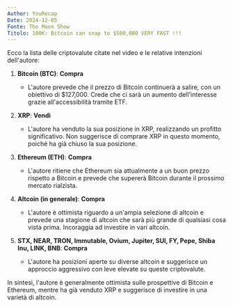 ```yaml
---
Author: YouRecap
Date: 2024-12-05
Fonte: The Moon Show
Titolo: 100K: Bitcoin can snap to $500,000 VERY FAST !!!
---
```


Ecco la lista delle criptovalute citate nel video e le relative intenzioni dell'autore:

1. **Bitcoin (BTC)**: **Compra**
   - L'autore prevede che il prezzo di Bitcoin continuerà a salire, con un obiettivo di $127,000. Crede che ci sarà un aumento dell'interesse grazie all'accessibilità tramite ETF.

2. **XRP**: **Vendi**
   - L'autore ha venduto la sua posizione in XRP, realizzando un profitto significativo. Non suggerisce di comprare XRP in questo momento, poiché ha già chiuso la sua posizione.

3. **Ethereum (ETH)**: **Compra**
   - L'autore ritiene che Ethereum sia attualmente a un buon prezzo rispetto a Bitcoin e prevede che supererà Bitcoin durante il prossimo mercato rialzista.

4. **Altcoin (in generale)**: **Compra**
   - L'autore è ottimista riguardo a un'ampia selezione di altcoin e prevede una stagione di altcoin che sarà più grande di qualsiasi cosa vista prima. Incoraggia ad investire in vari altcoin.

5. **STX, NEAR, TRON, Immutable, Ovium, Jupiter, SUI, FY, Pepe, Shiba Inu, LINK, BNB**: **Compra**
   - L'autore ha posizioni aperte su diverse altcoin e suggerisce un approccio aggressivo con leve elevate su queste criptovalute.

In sintesi, l'autore è generalmente ottimista sulle prospettive di Bitcoin e Ethereum, mentre ha già venduto XRP e suggerisce di investire in una varietà di altcoin.
